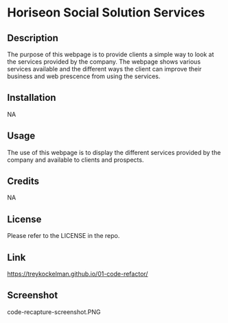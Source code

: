 # Horiseon Social Solution Services

## Description

The purpose of this webpage is to provide clients a simple way to look at the services provided by the company. The webpage shows various services available and the different ways the client can improve their business and web prescence from using the services.

## Installation

NA

## Usage

The use of this webpage is to display the different services provided by the company and available to clients and prospects.

## Credits

NA

## License

Please refer to the LICENSE in the repo.

## Link

https://treykockelman.github.io/01-code-refactor/

## Screenshot

code-recapture-screenshot.PNG